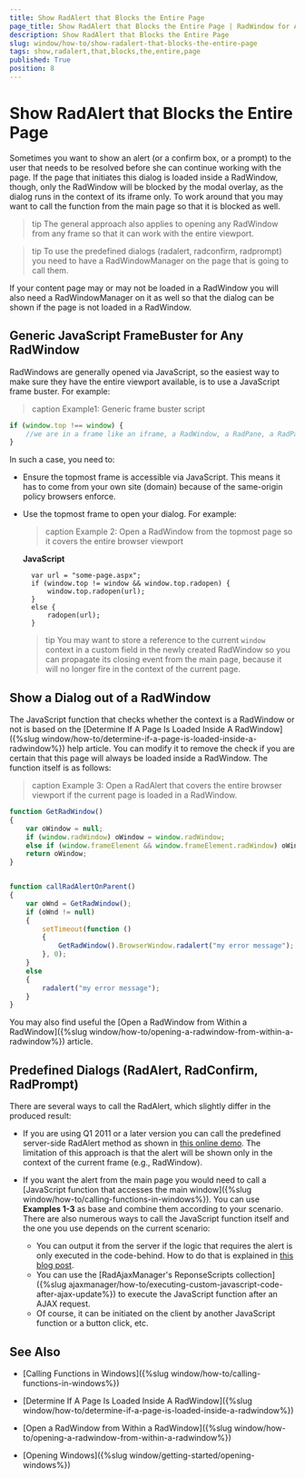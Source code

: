 ```yaml
---
title: Show RadAlert that Blocks the Entire Page
page_title: Show RadAlert that Blocks the Entire Page | RadWindow for ASP.NET AJAX Documentation
description: Show RadAlert that Blocks the Entire Page
slug: window/how-to/show-radalert-that-blocks-the-entire-page
tags: show,radalert,that,blocks,the,entire,page
published: True
position: 8
---
```


# Show RadAlert that Blocks the Entire Page

Sometimes you want to show an alert (or a confirm box, or a prompt) to the user that needs to be resolved before she can continue working with the page. If the page that initiates this dialog is loaded inside a RadWindow, though, only the RadWindow will be blocked by the modal overlay, as the dialog runs in the context of its iframe only. To work around that you may want to call the function from the main page so that it is blocked as well.

>tip The general approach also applies to opening any RadWindow from any frame so that it can work with the entire viewport.

>tip To use the predefined dialogs (radalert, radconfirm, radprompt) you need to have a RadWindowManager on the page that is going to call them.

If your content page may or may not be loaded in a RadWindow you will also need a RadWindowManager on it as well so that the dialog can be shown if the page is not loaded in a RadWindow.

## Generic JavaScript FrameBuster for Any RadWindow

RadWindows are generally opened via JavaScript, so the easiest way to make sure they have the entire viewport available, is to use a JavaScript frame buster. For example:

>caption Example1: Generic frame buster script

````JavaScript
if (window.top !== window) {
    //we are in a frame like an iframe, a RadWindow, a RadPane, a RadPageView, etc.
}
````

In such a case, you need to:

* Ensure the topmost frame is accessible via JavaScript. This means it has to come from your own site (domain) because of the same-origin policy browsers enforce.

* Use the topmost frame to open your dialog. For example:
	
	>caption Example 2: Open a RadWindow from the topmost page so it covers the entire browser viewport

	**JavaScript**

		var url = "some-page.aspx";
		if (window.top != window && window.top.radopen) {
			window.top.radopen(url);
		}
		else {
			radopen(url);
		}


	>tip You may want to store a reference to the current `window` context in a custom field in the newly created RadWindow so you can propagate its closing event from the main page, because it will no longer fire in the context of the current page.


## Show a Dialog out of a RadWindow

The JavaScript function that checks whether the context is a RadWindow or not is based on the [Determine If A Page Is Loaded Inside A RadWindow]({%slug window/how-to/determine-if-a-page-is-loaded-inside-a-radwindow%}) help article. You can modify it to remove the check if you are certain that this page will always be loaded inside a RadWindow. The function itself is as follows:

>caption Example 3: Open a RadAlert that covers the entire browser viewport if the current page is loaded in a RadWindow.

````JavaScript
function GetRadWindow()
{
	var oWindow = null;
	if (window.radWindow) oWindow = window.radWindow;
	else if (window.frameElement && window.frameElement.radWindow) oWindow = window.frameElement.radWindow;
	return oWindow;
}


function callRadAlertOnParent()
{
	var oWnd = GetRadWindow();
	if (oWnd != null)
	{
		setTimeout(function ()
		{
			GetRadWindow().BrowserWindow.radalert("my error message");
		}, 0);
	}
	else
	{
		radalert("my error message");
	}
}
````

You may also find useful the [Open a RadWindow from Within a RadWindow]({%slug window/how-to/opening-a-radwindow-from-within-a-radwindow%}) article.


## Predefined Dialogs (RadAlert, RadConfirm, RadPrompt)

There are several ways to call the RadAlert, which slightly differ in the produced result:

* If you are using Q1 2011 or a later version you can call the predefined server-side RadAlert method as shown in [this online demo](http://www.telerik.com/help/aspnet-ajax/window-dialogs-alert.html). The limitation of this approach is that the alert will be shown only in the context of the current frame (e.g., RadWindow).

* If you want the alert from the main page you would need to call a [JavaScript function that accesses the main window]({%slug window/how-to/calling-functions-in-windows%}). You can use **Examples 1-3** as base and combine them according to your scenario. There are also numerous ways to call the JavaScript function itself and the one you use depends on the current scenario:
	* You can output it from the server if the logic that requires the alert is only executed in the code-behind. How to do that is explained in [this blog post](http://blogs.telerik.com/aspnet-ajax/posts/09-05-05/executing-javascript-function-from-server-side-code.aspx).
	* You can use the [RadAjaxManager's ReponseScripts collection]({%slug ajaxmanager/how-to/executing-custom-javascript-code-after-ajax-update%}) to execute the JavaScript function after an AJAX request.
	* Of course, it can be initiated on the client by another JavaScript function or a button click, etc.





## See Also

 * [Calling Functions in Windows]({%slug window/how-to/calling-functions-in-windows%})

 * [Determine If A Page Is Loaded Inside A RadWindow]({%slug window/how-to/determine-if-a-page-is-loaded-inside-a-radwindow%})

 * [Open a RadWindow from Within a RadWindow]({%slug window/how-to/opening-a-radwindow-from-within-a-radwindow%})

 * [Opening Windows]({%slug window/getting-started/opening-windows%})
